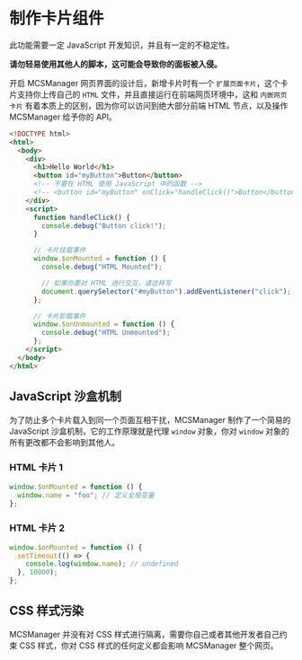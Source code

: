 # 制作卡片组件

<tip>
此功能需要一定 JavaScript 开发知识，并且有一定的不稳定性。

**请勿轻易使用其他人的脚本，这可能会导致你的面板被入侵。**
</tip>

开启 MCSManager 网页界面的设计后，新增卡片时有一个 `扩展页面卡片`，这个卡片支持你上传自己的 `HTML` 文件，并且直接运行在前端网页环境中，这和 `内嵌网页卡片` 有着本质上的区别，因为你可以访问到绝大部分前端 HTML 节点，以及操作 MCSManager 给予你的 API。

```html
<!DOCTYPE html>
<html>
  <body>
    <div>
      <h1>Hello World</h1>
      <button id="myButton">Button</button>
      <!-- 不要在 HTML 使用 JavaScript 中的函数 -->
      <!-- <button id="myButton" onClick="handleClick()">Button</button> -->
    </div>
    <script>
      function handleClick() {
        console.debug("Button click!");
      }

      // 卡片挂载事件
      window.$onMounted = function () {
        console.debug("HTML Mounted");

        // 如果你要对 HTML 进行交互，请这样写
        document.querySelector("#myButton").addEventListener("click");
      };

      // 卡片卸载事件
      window.$onUnmounted = function () {
        console.debug("HTML Unmounted");
      };
    </script>
  </body>
</html>
```

## JavaScript 沙盒机制

为了防止多个卡片载入到同一个页面互相干扰，MCSManager 制作了一个简易的 JavaScript 沙盒机制，它的工作原理就是代理 `window` 对象，你对 `window` 对象的所有更改都不会影响到其他人。

### HTML 卡片 1

```js
window.$onMounted = function () {
  window.name = "foo"; // 定义全局变量
};
```

### HTML 卡片 2

```js
window.$onMounted = function () {
  setTimeout(() => {
    console.log(window.name); // undefined
  }, 10000);
};
```

## CSS 样式污染

MCSManager 并没有对 CSS 样式进行隔离，需要你自己或者其他开发者自己约束 CSS 样式，你对 CSS 样式的任何定义都会影响 MCSManager 整个网页。
